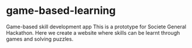 # game-based-learning
Game-based skill development app
This is a prototype for Societe General Hackathon. Here we create a website where skills can be learnt through games and solving puzzles.
